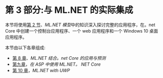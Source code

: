 # 第 3 部分:与 ML.NET 的实际集成

本节将使用[第 2 节](sec2.html)、*ML.NET 模型*中的知识深入探讨完整的应用程序，在。net Core 中创建一个控制台应用程序、一个 web 应用程序和一个 Windows 10 桌面应用程序。

本节由以下各章组成:

*   [第 8 章](08.html)、*ML.NET 结合。net Core 的应用与预测*
*   [第九章](09.html)，*在 ASP 中使用 ML.NET。 NET Core*
*   [第 10 章](10.html)，*ML.NET with UWP*